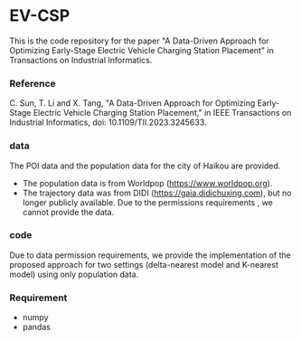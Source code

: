 # EV-CSP

This is the code repository for the paper "A Data-Driven Approach for Optimizing Early-Stage Electric Vehicle Charging Station Placement" in Transactions on Industrial Informatics.

### Reference 
C. Sun, T. Li and X. Tang, "A Data-Driven Approach for Optimizing Early-Stage Electric Vehicle Charging Station Placement," in IEEE Transactions on Industrial Informatics, doi: 10.1109/TII.2023.3245633.

### data
The POI data and the population data for the city of Haikou are provided. 
* The population data is from Worldpop (https://www.worldpop.org).
* The trajectory data was from DIDI (https://gaia.didichuxing.com), but no longer publicly available. Due to the permissions requirements , we cannot provide the data. 



### code 
Due to data permission requirements, we provide the implementation of the proposed approach for two settings (delta-nearest model and K-nearest model) using only population data. 


### Requirement 
* numpy
* pandas


